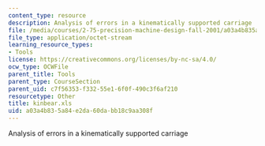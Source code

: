 ```yaml
---
content_type: resource
description: Analysis of errors in a kinematically supported carriage
file: /media/courses/2-75-precision-machine-design-fall-2001/a03a4b835a84e2da60dabb18c9aa308f_kinbear.xls
file_type: application/octet-stream
learning_resource_types:
- Tools
license: https://creativecommons.org/licenses/by-nc-sa/4.0/
ocw_type: OCWFile
parent_title: Tools
parent_type: CourseSection
parent_uid: c7f56353-f332-55e1-6f0f-490c3f6af210
resourcetype: Other
title: kinbear.xls
uid: a03a4b83-5a84-e2da-60da-bb18c9aa308f
---
```

Analysis of errors in a kinematically supported carriage